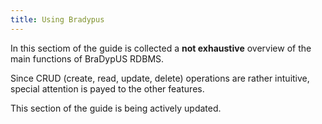 ```yaml
---
title: Using Bradypus
---
```


In this sectiom of the guide is collected a **not exhaustive** overview of the main functions
of BraDypUS RDBMS.

Since CRUD (create, read, update, delete) operations are rather intuitive, special attention
is payed to the other features.

This section of the guide is being actively updated.